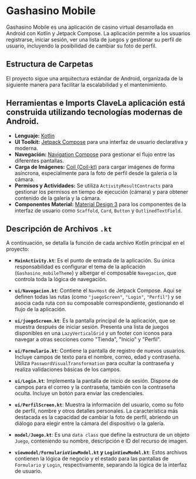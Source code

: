 # Gashasino Mobile

Gashasino Mobile es una aplicación de casino virtual desarrollada en Android con Kotlin y Jetpack Compose. La aplicación permite a los usuarios registrarse, iniciar sesión, ver una lista de juegos y gestionar su perfil de usuario, incluyendo la posibilidad de cambiar su foto de perfil.

## Estructura de Carpetas

El proyecto sigue una arquitectura estándar de Android, organizada de la siguiente manera para facilitar la escalabilidad y el mantenimiento.

## Herramientas e Imports ClaveLa aplicación está construida utilizando tecnologías modernas de Android.

*   **Lenguaje:** [Kotlin](https://kotlinlang.org/)
*   **UI Toolkit:** [Jetpack Compose](https://developer.android.com/jetpack/compose) para una interfaz de usuario declarativa y moderna.
*   **Navegación:** [Navigation Compose](https://developer.android.com/jetpack/compose/navigation) para gestionar el flujo entre las diferentes pantallas.
*   **Carga de Imágenes:** [Coil (Coil-kt)](https://coil-kt.github.io/coil/) para cargar imágenes de forma asíncrona, especialmente para la foto de perfil desde la galería o la cámara.
*   **Permisos y Actividades:** Se utiliza `ActivityResultContracts` para gestionar los permisos en tiempo de ejecución (cámara) y para obtener contenido de la galería y la cámara.
*   **Componentes Material:** [Material Design 3](https://m3.material.io/) para los componentes de la interfaz de usuario como `Scaffold`, `Card`, `Button` y `OutlinedTextField`.

## Descripción de Archivos `.kt`

A continuación, se detalla la función de cada archivo Kotlin principal en el proyecto:

*   **`MainActivity.kt`**: Es el punto de entrada de la aplicación. Su única responsabilidad es configurar el tema de la aplicación (`Gashasino_mobileTheme`) y albergar el composable `Navegacion`, que controla toda la lógica de navegación.

*   **`ui/Navegacion.kt`**: Contiene el `NavHost` de Jetpack Compose. Aquí se definen todas las rutas (como `"juegoScreen"`, `"Login"`, `"Perfil"`) y se asocia cada ruta con su composable correspondiente, gestionando el flujo de la aplicación.

*   **`ui/juegoScreen.kt`**: Es la pantalla principal de la aplicación, que se muestra después de iniciar sesión. Presenta una lista de juegos disponibles en una `LazyVerticalGrid` y un footer con iconos para navegar a otras secciones como "Tienda", "Inicio" y "Perfil".

*   **`ui/Formulario.kt`**: Contiene la pantalla de registro de nuevos usuarios. Incluye campos de texto para el nombre, correo, edad y contraseña. Utiliza `PasswordVisualTransformation` para ocultar la contraseña y realiza validaciones básicas de los campos.

*   **`ui/Login.kt`**: Implementa la pantalla de inicio de sesión. Dispone de campos para el correo y la contraseña, también con la contraseña oculta. Incluye un botón para enviar las credenciales.

*   **`ui/PerfilScreen.kt`**: Muestra la información del usuario, como su foto de perfil, nombre y otros detalles personales. La característica más destacada es la capacidad de cambiar la foto de perfil, abriendo un diálogo para elegir entre la cámara del dispositivo o la galería.

*   **`model/Juego.kt`**: Es una `data class` que define la estructura de un objeto `Juego`, conteniendo su nombre, descripción e ID del recurso de imagen.

*   **`viewmodel/FormularioViewModel.kt` y `LoginViewModel.kt`**: Estos archivos contienen la lógica de negocio y el estado para las pantallas de `Formulario` y `Login`, respectivamente, separando la lógica de la interfaz de usuario.
